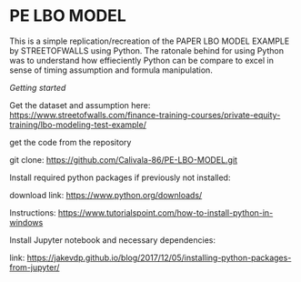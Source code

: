 # PE LBO MODEL

This is a simple replication/recreation of the PAPER LBO MODEL EXAMPLE by STREETOFWALLS using Python. The ratonale behind for using Python was to understand how effieciently Python can be compare to excel in sense of timing assumption and formula manipulation. 

*Getting started*

Get the dataset and assumption here: https://www.streetofwalls.com/finance-training-courses/private-equity-training/lbo-modeling-test-example/

get the code from the repository

git clone: https://github.com/Calivala-86/PE-LBO-MODEL.git

Install required python packages if previously not installed:

download link: https://www.python.org/downloads/

Instructions: https://www.tutorialspoint.com/how-to-install-python-in-windows

Install Jupyter notebook and necessary dependencies:

link: https://jakevdp.github.io/blog/2017/12/05/installing-python-packages-from-jupyter/



